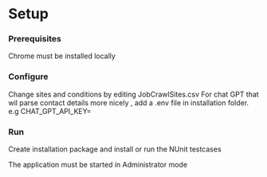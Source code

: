 # Setup

### Prerequisites
Chrome must be installed locally

### Configure 
Change sites and conditions by editing JobCrawlSites.csv 
For chat GPT that wil parse contact details more nicely , add a .env file in installation folder.
e.g 
CHAT_GPT_API_KEY=<key>


### Run

Create installation package and install or run the NUnit testcases

The application must be started in Administrator mode
##
